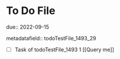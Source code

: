 # To Do File

due:: 2022-09-15

metadatafield:: todoTestFile_1493_29

- [ ] Task of todoTestFile_1493 1 [[Query me]]
